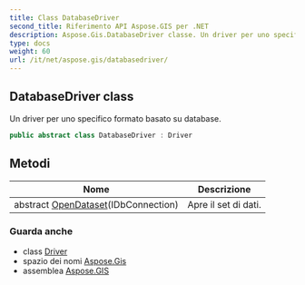 ```yaml
---
title: Class DatabaseDriver
second_title: Riferimento API Aspose.GIS per .NET
description: Aspose.Gis.DatabaseDriver classe. Un driver per uno specifico formato basato su database.
type: docs
weight: 60
url: /it/net/aspose.gis/databasedriver/
---
```

## DatabaseDriver class

Un driver per uno specifico formato basato su database.

```csharp
public abstract class DatabaseDriver : Driver
```

## Metodi

| Nome | Descrizione |
| --- | --- |
| abstract [OpenDataset](../../aspose.gis/databasedriver/opendataset/)(IDbConnection) | Apre il set di dati. |

### Guarda anche

* class [Driver](../driver/)
* spazio dei nomi [Aspose.Gis](../../aspose.gis/)
* assemblea [Aspose.GIS](../../)


